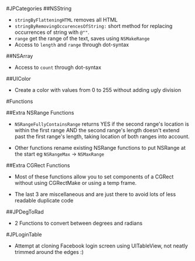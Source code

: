 #JPCategories
##NSString

 - `stringByFlatteningHTML` removes all HTML
 - `stringByRemovingOccurencesOfString:` short method for replacing occurrences of string with `@""`.
 - `range` get the range of the text, saves using `NSMakeRange`
 - Access to `length` and `range` through dot-syntax

##NSArray 

 - Access to `count` through dot-syntax

##UIColor 

 - Create a color with values from 0 to 255 without adding ugly division

#Functions

##Extra NSRange Functions

 - `NSRangeFullyContainsRange` returns YES if the second range's location is within the first range AND the second range's length doesn't extend past the first range's length, taking location of both ranges into account.

 - Other functions rename existing NSRange functions to put NSRange at the start eg `NSRangeMax` -> `NSMaxRange`

##Extra CGRect Functions

 - Most of these functions allow you to set components of a CGRect without using CGRectMake or using a temp frame.

- The last 3 are miscellaneous and are just there to avoid lots of less readable duplicate code

##JPDegToRad

 - 2 Functions to convert between degrees and radians

#JPLoginTable

 - Attempt at cloning Facebook login screen using UITableView, not neatly trimmed around the edges :)

